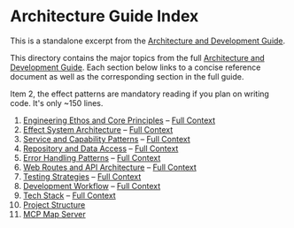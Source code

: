 # Architecture Guide Index

This is a standalone excerpt from the [Architecture and Development Guide](../README_Architecture_And_Development_Guide.md).

This directory contains the major topics from the full [Architecture and Development Guide](../README_Architecture_And_Development_Guide.md).
Each section below links to a concise reference document as well as the corresponding section in the full guide.

Item 2, the effect patterns are mandatory reading if you plan on writing code. It's only ~150 lines.

1. [Engineering Ethos and Core Principles](engineering_ethos_and_core_principles.md) – [Full Context](../README_Architecture_And_Development_Guide.md#1-engineering-ethos-and-core-principles)
2. [Effect System Architecture](effect_system_architecture.md) – [Full Context](../README_Architecture_And_Development_Guide.md#2-effect-system-architecture)
3. [Service and Capability Patterns](service_and_capability_patterns.md) – [Full Context](../README_Architecture_And_Development_Guide.md#3-service-and-capability-patterns)
4. [Repository and Data Access](repository_and_data_access.md) – [Full Context](../README_Architecture_And_Development_Guide.md#4-repository-and-data-access)
5. [Error Handling Patterns](error_handling_patterns.md) – [Full Context](../README_Architecture_And_Development_Guide.md#5-error-handling-patterns)
6. [Web Routes and API Architecture](web_routes_and_api_architecture.md) – [Full Context](../README_Architecture_And_Development_Guide.md#6-web-routes-and-api-architecture)
7. [Testing Strategies](testing_strategies.md) – [Full Context](../README_Architecture_And_Development_Guide.md#7-testing-strategies)
8. [Development Workflow](development_workflow.md) – [Full Context](../README_Architecture_And_Development_Guide.md#8-development-workflow)
9. [Tech Stack](tech_stack.md) – [Full Context](../README_Architecture_And_Development_Guide.md#9-tech-stack)
10. [Project Structure](project_structure.md)
11. [MCP Map Server](../mcp_server.md)
